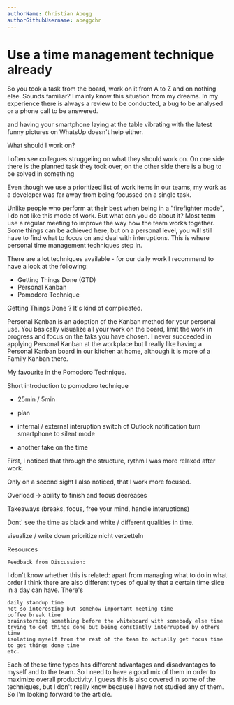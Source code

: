 ```yaml
---
authorName: Christian Abegg
authorGithubUsername: abeggchr
---
```

# Use a time management technique already

So you took a task from the board, work on it from A to Z and on nothing else. Sounds familiar? I mainly know this situation from my dreams. In my experience there is always a review to be conducted, a bug to be analysed or a phone call to be answered. 

and having your smartphone laying at the table vibrating with the latest funny pictures on WhatsUp doesn't help either.

What should I work on?

I often see collegues struggeling on what they should work on. On one side there is the planned task they took over, on the other side there is a bug to be solved in something 

Even though we use a prioritized list of work items in our teams, my work as a developer was far away from being focussed on a single task. 


Unlike people who perform at their best when being in a "firefighter mode", I do not like this mode of work. But what can you do about it? Most team use a regular meeting to improve the way how the team works together. Some things can be achieved here, but on a personal level, you will still have to find what to focus on and deal with interuptions. This is where personal time management techniques step in.

There are a lot techniques available - for our daily work I recommend to have a look at the following:
* Getting Things Done (GTD)
* Personal Kanban
* Pomodoro Technique

Getting Things Done
? 
It's kind of complicated.

Personal Kanban is an adoption of the Kanban method for your personal use. You basically visualize all your work on the board, limit the work in progress and focus on the taks you have chosen. I never succeeded in applying Personal Kanban at the workplace but I really like having a Personal Kanban board in our kitchen at home, although it is more of a Family Kanban there.

My favourite in the Pomodoro Technique.

  Short introduction to pomodoro technique
* 25min / 5min
* plan
* internal / external interuption
switch of Outlook notification
turn smartphone to silent mode

* another take on the time
  
First, I noticed that through the structure, rythm I was more relaxed after work.

Only on a second sight I also noticed, that I work more focused.

Overload -> ability to finish and focus decreases

Takeaways (breaks, focus, free your mind, handle interuptions)

Dont' see the time as black and white / different qualities in time.


visualize / write down
prioritize
nicht verzetteln


Resources




    
    Feedback from Discussion:
  
    
I don't know whether this is related: apart from managing what to do in what order I think there are also different types of quality that a certain time slice in a day can have. There's

    daily standup time
    not so interesting but somehow important meeting time
    coffee break time
    brainstorming something before the whiteboard with somebody else time
    trying to get things done but being constantly interrupted by others time
    isolating myself from the rest of the team to actually get focus time to get things done time
    etc.

Each of these time types has different advantages and disadvantages to myself and to the team. So I need to have a good mix of them in order to maximize overall productivity. I guess this is also covered in some of the techniques, but I don't really know because I have not studied any of them. So I'm looking forward to the article.

